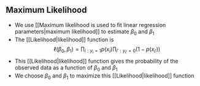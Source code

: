 
## Maximum Likelihood

- We use [[Maximum likelihood is used to fit linear regression parameters|maximum likelihood]] to estimate $\beta_0$ and $\beta_1$
- The [[Likelihood|likelihood]] function is
  $$
  \ell(\beta_0, \beta_1) = \prod_{i:y_i=1} p(x_i) \prod_{i':y_{i'}=0} (1 - p(x_{i'}))
  $$
- This [[Likelihood|likelihood]] function gives the probability of the observed data as a function of $\beta_0$ and $\beta_1$
- We choose $\beta_0$ and $\beta_1$ to maximize this [[Likelihood|likelihood]] function